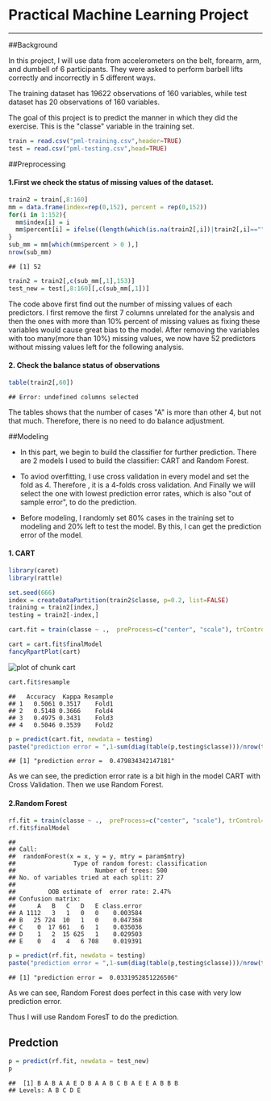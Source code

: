 Practical Machine Learning Project
=============================================

-------------------------------------------

##Background

In this project, I will use data from accelerometers on the belt, forearm, arm, and dumbell of 6 participants. They were asked to perform barbell lifts correctly and incorrectly in 5 different ways. 

The training dataset has 19622 observations of 160 variables, while test dataset has 20 observations of 160 variables. 

The goal of this project is to predict the manner in which they did the exercise. This is the "classe" variable in the training set.  


```r
train = read.csv("pml-training.csv",header=TRUE)
test = read.csv("pml-testing.csv",head=TRUE)
```

##Preprocessing

#### 1.First we check the status of missing values of the dataset.


```r
train2 = train[,8:160]
mm = data.frame(index=rep(0,152), percent = rep(0,152))
for(i in 1:152){
  mm$index[i] = i
  mm$percent[i] = ifelse((length(which(is.na(train2[,i])|train2[,i]==""))/nrow(train2)) >.1, 0, 1)
}
sub_mm = mm[which(mm$percent > 0 ),]
nrow(sub_mm)
```

```
## [1] 52
```

```r
train2 = train2[,c(sub_mm[,1],153)]
test_new = test[,8:160][,c(sub_mm[,1])]
```

The code above first find out the number of missing values of each predictors. I first remove the first 7 columns unrelated for the analysis and then the ones with more than 10% percent of missing values as fixing these variables would cause great bias to the model. After removing the variables with too many(more than 10%) missing values, we now have 52 predictors without missing values left for the following analysis. 

#### 2. Check the balance status of observations


```r
table(train2[,60])
```

```
## Error: undefined columns selected
```

The tables shows that the number of cases "A" is more than other 4, but not that much. Therefore, there is no need to do balance adjustment.


##Modeling

- In this part, we begin to build the classifier for further prediction. There are 2 models I used to build the classifier: CART and Random Forest. 

- To aviod overfitting, I use cross validation in every model and set the fold as 4. Therefore , it is a 4-folds cross validation. And Finally we will select the one with lowest prediction error rates, which is also "out of sample error", to do the prediction.

- Before modeling, I randomly set 80% cases in the training set to modeling and 20% left to test the model. By this, I can get the prediction error of the model.

#### 1. CART


```r
library(caret)
library(rattle)

set.seed(666)
index = createDataPartition(train2$classe, p=0.2, list=FALSE)
training = train2[index,]
testing = train2[-index,]

cart.fit = train(classe ~ .,  preProcess=c("center", "scale"), trControl=trainControl(method = "cv", number = 4), data = training, method="rpart")

cart = cart.fit$finalModel
fancyRpartPlot(cart)
```

![plot of chunk cart](figure/cart.png) 

```r
cart.fit$resample
```

```
##   Accuracy  Kappa Resample
## 1   0.5061 0.3517    Fold1
## 2   0.5148 0.3666    Fold4
## 3   0.4975 0.3431    Fold3
## 4   0.5046 0.3539    Fold2
```

```r
p = predict(cart.fit, newdata = testing)
paste("prediction error = ",1-sum(diag(table(p,testing$classe)))/nrow(testing))
```

```
## [1] "prediction error =  0.479834342147181"
```

As we can see, the prediction error rate is a bit high in the model CART with Cross Validation. Then we use Random Forest.


#### 2.Random Forest


```r
rf.fit = train(classe ~ .,  preProcess=c("center", "scale"), trControl=trainControl(method = "cv", number = 4), data = training, method="rf")
rf.fit$finalModel
```

```
## 
## Call:
##  randomForest(x = x, y = y, mtry = param$mtry) 
##                Type of random forest: classification
##                      Number of trees: 500
## No. of variables tried at each split: 27
## 
##         OOB estimate of  error rate: 2.47%
## Confusion matrix:
##      A   B   C   D   E class.error
## A 1112   3   1   0   0    0.003584
## B   25 724  10   1   0    0.047368
## C    0  17 661   6   1    0.035036
## D    1   2  15 625   1    0.029503
## E    0   4   4   6 708    0.019391
```

```r
p = predict(rf.fit, newdata = testing)
paste("prediction error = ",1-sum(diag(table(p,testing$classe)))/nrow(testing))
```

```
## [1] "prediction error =  0.0331952851226506"
```

As we can see, Random Forest does perfect in this case with very low prediction error. 

Thus I will use Random ForesT to do the prediction.


## Predction


```r
p = predict(rf.fit, newdata = test_new)
p
```

```
##  [1] B A B A A E D B A A B C B A E E A B B B
## Levels: A B C D E
```

